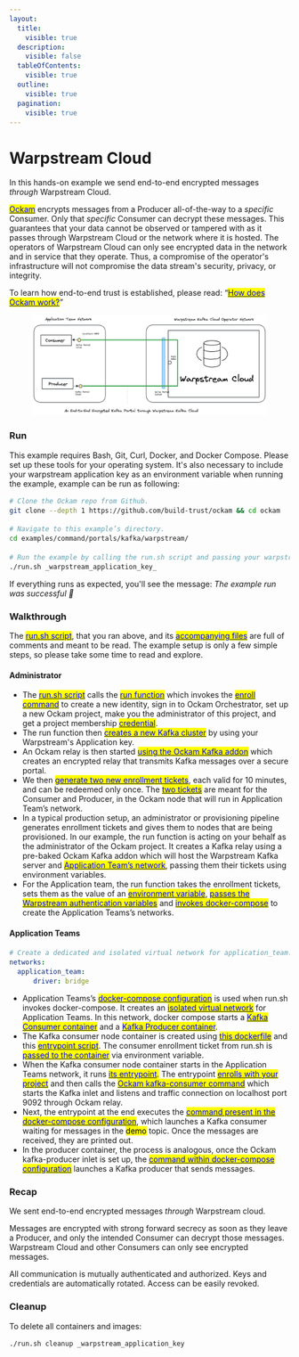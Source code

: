 ```yaml
---
layout:
  title:
    visible: true
  description:
    visible: false
  tableOfContents:
    visible: true
  outline:
    visible: true
  pagination:
    visible: true
---
```


# Warpstream Cloud

In this hands-on example we send end-to-end encrypted messages _through_ Warpstream Cloud.

[<mark style="color:blue;">Ockam</mark>](../../../) encrypts messages from a Producer all-of-the-way to a _specific_ Consumer. Only that _specific_ Consumer can decrypt these messages. This guarantees that your data cannot be observed or tampered with as it passes through Warpstream Cloud or the network where it is hosted. The operators of Warpstream Cloud can only see encrypted data in the network and in service that they operate. Thus, a compromise of the operator's infrastructure will not compromise the data stream's security, privacy, or integrity.

To learn how end-to-end trust is established, please read: “[<mark style="color:blue;">How does Ockam work?</mark>](../../../how-does-ockam-work.md)”

<figure><img src="../../../.gitbook/assets/warpstream_cloud.png" alt=""><figcaption></figcaption></figure>

### Run

This example requires Bash, Git, Curl, Docker, and Docker Compose. Please set up these tools for your operating system. It's also necessary to include your warpstream application key as an environment variable when running the example, example can be run as following:

```bash
# Clone the Ockam repo from Github.
git clone --depth 1 https://github.com/build-trust/ockam && cd ockam

# Navigate to this example’s directory.
cd examples/command/portals/kafka/warpstream/

# Run the example by calling the run.sh script and passing your warpstream application key as an argument, use Ctrl-C to exit at any point.
./run.sh _warpstream_application_key_
```

If everything runs as expected, you'll see the message: _The example run was successful 🥳_

### Walkthrough

The [<mark style="color:blue;">run.sh script</mark>](https://github.com/build-trust/ockam/blob/develop/examples/command/portals/kafka/warpstream/run.sh), that you ran above, and its [<mark style="color:blue;">accompanying files</mark>](https://github.com/build-trust/ockam/blob/develop/examples/command/portals/kafka/warpstream) are full of comments and meant to be read. The example setup is only a few simple steps, so please take some time to read and explore.

#### Administrator

* The [<mark style="color:blue;">run.sh script</mark>](https://github.com/build-trust/ockam/blob/develop/examples/command/portals/kafka/warpstream/run.sh) calls the [<mark style="color:blue;">run function</mark>](https://github.com/build-trust/ockam/blob/develop/examples/command/portals/kafka/warpstream/run.sh#L15) which invokes the [<mark style="color:blue;">enroll command</mark>](https://github.com/build-trust/ockam/blob/develop/examples/command/portals/kafka/warpstream/run.sh#L29) to create a new identity, sign in to Ockam Orchestrator, set up a new Ockam project, make you the administrator of this project, and get a project membership [<mark style="color:blue;">credential</mark>](../../../reference/protocols/identities.md#credentials).
* The run function then [<mark style="color:blue;">creates a new Kafka cluster</mark>](https://github.com/build-trust/ockam/blob/develop/examples/command/portals/kafka/warpstream/run.sh#L31-L45) by using your Warpstream's Application key.
* An Ockam relay is then started [<mark style="color:blue;">using the Ockam Kafka addon</mark>](https://github.com/build-trust/ockam/blob/develop/examples/command/portals/kafka/warpstream/run.sh#L48) which creates an encrypted relay that transmits Kafka messages over a secure portal.
* We then [<mark style="color:blue;">generate two new enrollment tickets</mark>](https://github.com/build-trust/ockam/blob/develop/examples/command/portals/kafka/warpstream/run.sh#50-L56), each valid for 10 minutes, and can be redeemed only once. The [<mark style="color:blue;">two tickets</mark>](https://github.com/build-trust/ockam/blob/develop/examples/command/portals/kafka/warpstream/run.sh#L50-L56) are meant for the Consumer and Producer, in the Ockam node that will run in Application Team’s network.
* In a typical production setup, an administrator or provisioning pipeline generates enrollment tickets and gives them to nodes that are being provisioned. In our example, the run function is acting on your behalf as the administrator of the Ockam project. It creates a Kafka relay using a pre-baked Ockam Kafka addon which will host the Warpstream Kafka server and [<mark style="color:blue;">Application Team’s network</mark>](https://github.com/build-trust/ockam/blob/develop/examples/command/portals/kafka/warpstream/run.sh#L63C36-L62C160), passing them their tickets using environment variables.
* For the Application team, the run function takes the enrollment tickets, sets them as the value of an [<mark style="color:blue;">environment variable</mark>](https://github.com/build-trust/ockam/blob/develop/examples/command/portals/kafka/warpstream/run.sh#L63C36-L62C160), [<mark style="color:blue;">passes the Warpstream authentication variables</mark>](https://github.com/build-trust/ockam/blob/develop/examples/command/portals/kafka/warpstream/run.sh#L64C9-L63C99) and [<mark style="color:blue;">invokes docker-compose</mark>](https://github.com/build-trust/ockam/blob/develop/examples/command/portals/kafka/warpstream/run.sh#L65C9-L64C26) to create the Application Teams’s networks.

#### Application Teams

```yaml
# Create a dedicated and isolated virtual network for application_team.
networks:
  application_team:
      driver: bridge
```

* Application Teams’s [<mark style="color:blue;">docker-compose configuration</mark>](https://github.com/build-trust/ockam/blob/develop/examples/command/portals/kafka/warpstream/application\_team/docker-compose.yml) is used when run.sh invokes docker-compose. It creates an [<mark style="color:blue;">isolated virtual network</mark>](https://github.com/build-trust/ockam/blob/develop/examples/command/portals/kafka/warpstream/application\_team/docker-compose.yml#L3-L5) for Application Teams. In this network, docker compose starts a [<mark style="color:blue;">Kafka Consumer container</mark>](https://github.com/build-trust/ockam/blob/develop/examples/command/portals/kafka/warpstream/application\_team/docker-compose.yml#L7-L40) and a [<mark style="color:blue;">Kafka Producer container</mark>](https://github.com/build-trust/ockam/blob/develop/examples/command/portals/kafka/warpstream/application\_team/docker-compose.yml#L42-L78).
* The Kafka consumer node container is created using [<mark style="color:blue;">this dockerfile</mark>](https://github.com/build-trust/ockam/blob/develop/examples/command/portals/kafka/warpstream/application\_team/kafka\_ockam.dockerfile) and this [<mark style="color:blue;">entrypoint script</mark>](https://github.com/build-trust/ockam/blob/develop/examples/command/portals/kafka/warpstream/application\_team/run\_ockam.sh). The consumer enrollment ticket from run.sh is [<mark style="color:blue;">passed to the container</mark>](https://github.com/build-trust/ockam/blob/develop/examples/command/portals/kafka/warpstream/application\_team/docker-compose.yml#L17) via environment variable.
* When the Kafka consumer node container starts in the Application Teams network, it runs [<mark style="color:blue;">its entrypoint</mark>](https://github.com/build-trust/ockam/blob/develop/examples/command/portals/kafka/warpstream/application\_team/run\_ockam.sh)<mark style="color:blue;">.</mark> The entrypoint [<mark style="color:blue;">enrolls with your project</mark>](https://github.com/build-trust/ockam/blob/develop/examples/command/portals/kafka/warpstream/application\_team/run\_ockam.sh#L22) and then calls the [<mark style="color:blue;">Ockam kafka-consumer command</mark>](https://github.com/build-trust/ockam/blob/develop/examples/command/portals/kafka/warpstream/application\_team/run\_ockam.sh#L29) which starts the Kafka inlet and listens and traffic connection on localhost port 9092 through Ockam relay.
* Next, the entrypoint at the end executes the [<mark style="color:blue;">command present in the docker-compose configuration</mark>](https://github.com/build-trust/ockam/blob/develop/examples/command/portals/kafka/warpstream/application\_team/docker-compose.yml#L24-L39), which launches a Kafka consumer waiting for messages in the <mark style="background-color:yellow;">demo</mark> topic. Once the messages are received, they are printed out.
* In the producer container, the process is analogous, once the Ockam kafka-producer inlet is set up, the [<mark style="color:blue;">command within docker-compose configuration</mark>](https://github.com/build-trust/ockam/blob/develop/examples/command/portals/kafka/warpstream/application\_team/docker-compose.yml#55-L78) launches a Kafka producer that sends messages.


### Recap

We sent end-to-end encrypted messages _through_ Warpstream cloud.

Messages are encrypted with strong forward secrecy as soon as they leave a Producer, and only the intended Consumer can decrypt those messages. Warpstream Cloud and other Consumers can only see encrypted messages.

All communication is mutually authenticated and authorized. Keys and credentials are automatically rotated. Access can be easily revoked.

### Cleanup

To delete all containers and images:

```sh
./run.sh cleanup _warpstream_application_key
```
